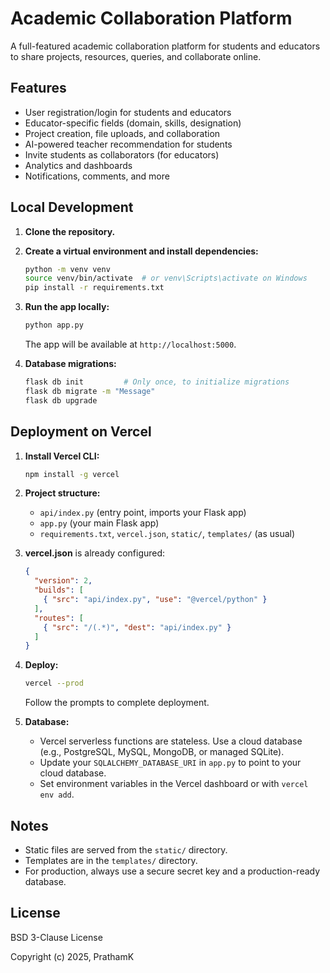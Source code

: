 # Academic Collaboration Platform

A full-featured academic collaboration platform for students and educators to share projects, resources, queries, and collaborate online.

## Features
- User registration/login for students and educators
- Educator-specific fields (domain, skills, designation)
- Project creation, file uploads, and collaboration
- AI-powered teacher recommendation for students
- Invite students as collaborators (for educators)
- Analytics and dashboards
- Notifications, comments, and more

## Local Development

1. **Clone the repository.**
2. **Create a virtual environment and install dependencies:**
   ```bash
   python -m venv venv
   source venv/bin/activate  # or venv\Scripts\activate on Windows
   pip install -r requirements.txt
   ```
3. **Run the app locally:**
   ```bash
   python app.py
   ```
   The app will be available at `http://localhost:5000`.

4. **Database migrations:**
   ```bash
   flask db init         # Only once, to initialize migrations
   flask db migrate -m "Message"
   flask db upgrade
   ```

## Deployment on Vercel

1. **Install Vercel CLI:**
   ```bash
   npm install -g vercel
   ```
2. **Project structure:**
   - `api/index.py` (entry point, imports your Flask app)
   - `app.py` (your main Flask app)
   - `requirements.txt`, `vercel.json`, `static/`, `templates/` (as usual)

3. **vercel.json** is already configured:
   ```json
   {
     "version": 2,
     "builds": [
       { "src": "api/index.py", "use": "@vercel/python" }
     ],
     "routes": [
       { "src": "/(.*)", "dest": "api/index.py" }
     ]
   }
   ```

4. **Deploy:**
   ```bash
   vercel --prod
   ```
   Follow the prompts to complete deployment.

5. **Database:**
   - Vercel serverless functions are stateless. Use a cloud database (e.g., PostgreSQL, MySQL, MongoDB, or managed SQLite).
   - Update your `SQLALCHEMY_DATABASE_URI` in `app.py` to point to your cloud database.
   - Set environment variables in the Vercel dashboard or with `vercel env add`.

## Notes
- Static files are served from the `static/` directory.
- Templates are in the `templates/` directory.
- For production, always use a secure secret key and a production-ready database.

## License
BSD 3-Clause License

Copyright (c) 2025, PrathamK
